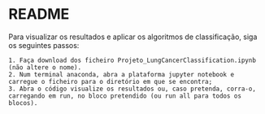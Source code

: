 # README

Para visualizar os resultados e aplicar os algoritmos de classificação, siga os seguintes passos:

    1. Faça download dos ficheiro Projeto_LungCancerClassification.ipynb (não altere o nome).
    2. Num terminal anaconda, abra a plataforma jupyter notebook e carregue o ficheiro para o diretório em que se encontra;
    3. Abra o código visualize os resultados ou, caso pretenda, corra-o, carregando em run, no bloco pretendido (ou run all para todos os blocos).

